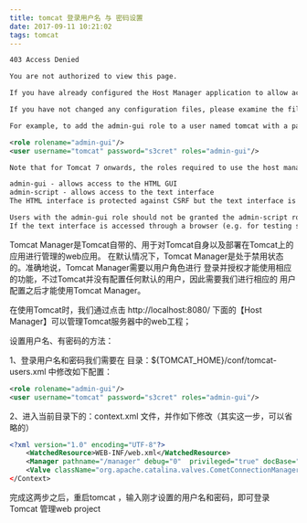 ```yaml
---
title: tomcat 登录用户名 与 密码设置
date: 2017-09-11 10:21:02
tags: tomcat
---
```

``` xml
403 Access Denied

You are not authorized to view this page.

If you have already configured the Host Manager application to allow access and you have used your browsers back button, used a saved book-mark or similar then you may have triggered the cross-site request forgery (CSRF) protection that has been enabled for the HTML interface of the Host Manager application. You will need to reset this protection by returning to the main Host Manager page. Once you return to this page, you will be able to continue using the Host Manager application's HTML interface normally. If you continue to see this access denied message, check that you have the necessary permissions to access this application.

If you have not changed any configuration files, please examine the file conf/tomcat-users.xml in your installation. That file must contain the credentials to let you use this webapp.

For example, to add the admin-gui role to a user named tomcat with a password of s3cret, add the following to the config file listed above.

<role rolename="admin-gui"/>
<user username="tomcat" password="s3cret" roles="admin-gui"/>

Note that for Tomcat 7 onwards, the roles required to use the host manager application were changed from the single admin role to the following two roles. You will need to assign the role(s) required for the functionality you wish to access.

admin-gui - allows access to the HTML GUI
admin-script - allows access to the text interface
The HTML interface is protected against CSRF but the text interface is not. To maintain the CSRF protection:

Users with the admin-gui role should not be granted the admin-script role.
If the text interface is accessed through a browser (e.g. for testing since this interface is intended for tools not humans) then the browser must be closed afterwards to terminate the session.
```
Tomcat Manager是Tomcat自带的、用于对Tomcat自身以及部署在Tomcat上的应用进行管理的web应用。
在默认情况下，Tomcat Manager是处于禁用状态的。准确地说，Tomcat Manager需要以用户角色进行
登录并授权才能使用相应的功能，不过Tomcat并没有配置任何默认的用户，因此需要我们进行相应的
用户配置之后才能使用Tomcat Manager。

在使用Tomcat时，我们通过点击 http://localhost:8080/ 下面的【Host Manager】可以管理Tomcat服务器中的web工程；

设置用户名、有密码的方法：

1、登录用户名和密码我们需要在 目录：${TOMCAT_HOME}/conf/tomcat-users.xml 中修改如下配置：
``` xml
<role rolename="admin-gui"/>
<user username="tomcat" password="s3cret" roles="admin-gui"/>
```

2、进入当前目录下的：context.xml 文件，并作如下修改（其实这一步，可以省略的）
``` xml
<?xml version="1.0" encoding="UTF-8"?>  
    <WatchedResource>WEB-INF/web.xml</WatchedResource>  
    <Manager pathname="/manager" debug="0"  privileged="true" docBase="${TOMCAT_HOME}/webapps/manager" />      
    <Valve className="org.apache.catalina.valves.CometConnectionManagerValve" />    
</Context> 
```

完成这两步之后，重启tomcat ，输入刚才设置的用户名和密码，即可登录Tomcat 管理web project

